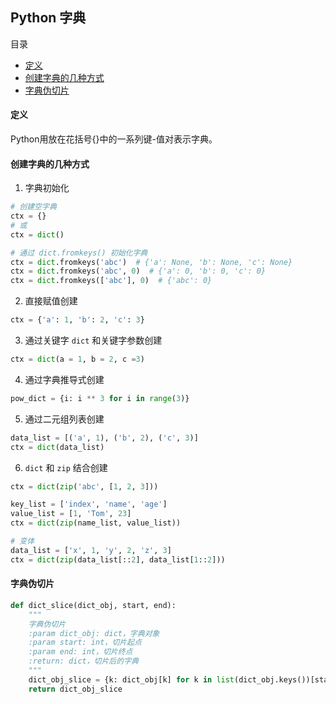 ## Python 字典

<detail markdown="1">
<summary>目录</summary>

- [定义](#定义)  
- [创建字典的几种方式](#创建字典的几种方式)  
- [字典伪切片](#隐藏的-input-元素不能使用-required-属性)  

</detail>

#### 定义
Python用放在花括号{}中的一系列键-值对表示字典。


#### 创建字典的几种方式
1. 字典初始化
```py
# 创建空字典
ctx = {}
# 或
ctx = dict()

# 通过 dict.fromkeys() 初始化字典
ctx = dict.fromkeys('abc')  # {'a': None, 'b': None, 'c': None}
ctx = dict.fromkeys('abc', 0)  # {'a': 0, 'b': 0, 'c': 0}
ctx = dict.fromkeys(['abc'], 0)  # {'abc': 0}
```

2. 直接赋值创建
```py
ctx = {'a': 1, 'b': 2, 'c': 3}
```

3. 通过关键字 `dict` 和关键字参数创建
```py
ctx = dict(a = 1, b = 2, c =3)
```

4. 通过字典推导式创建
```py
pow_dict = {i: i ** 3 for i in range(3)}
```

5. 通过二元组列表创建
```py
data_list = [('a', 1), ('b', 2), ('c', 3)]
ctx = dict(data_list)
```

6. `dict` 和 `zip` 结合创建
```py
ctx = dict(zip('abc', [1, 2, 3]))

key_list = ['index', 'name', 'age']
value_list = [1, 'Tom', 23]
ctx = dict(zip(name_list, value_list))

# 变体
data_list = ['x', 1, 'y', 2, 'z', 3]
ctx = dict(zip(data_list[::2], data_list[1::2]))
```


#### 字典伪切片
```py
def dict_slice(dict_obj, start, end):
    """
    字典伪切片
    :param dict_obj: dict，字典对象
    :param start: int，切片起点
    :param end: int，切片终点
    :return: dict，切片后的字典
    """
    dict_obj_slice = {k: dict_obj[k] for k in list(dict_obj.keys())[start:end]}
    return dict_obj_slice
```
